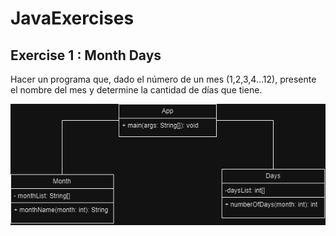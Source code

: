 # JavaExercises

## Exercise 1 : Month Days
Hacer un programa que, dado el número de un mes (1,2,3,4…12), presente el nombre del mes y determine la cantidad de días que tiene.

<img src = "./src/media/javaexercises.drawio.png"> 
